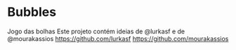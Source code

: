 # Bubbles
Jogo das bolhas
Este projeto contém ideias de @lurkasf e de @mourakassios
https://github.com/lurkasf
https://github.com/mourakassios
